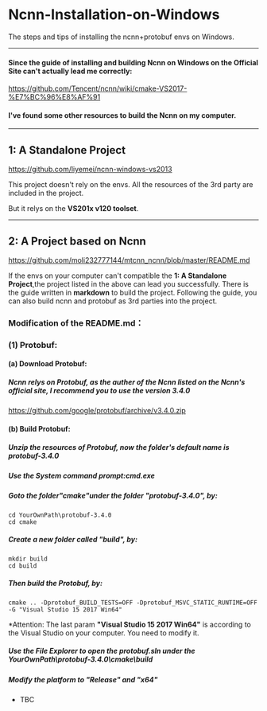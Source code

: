 # Ncnn-Installation-on-Windows
The steps and tips of installing the ncnn+protobuf envs on Windows.


----
#### Since the guide of installing and building Ncnn on Windows on the Official Site **can't** actually lead me correctly:

  https://github.com/Tencent/ncnn/wiki/cmake-VS2017-%E7%BC%96%E8%AF%91

#### I've found some other resources to build the Ncnn on my computer.
----
## 1: A Standalone Project

  https://github.com/liyemei/ncnn-windows-vs2013
  
This project doesn't rely on the envs. All the resources of the 3rd party are included in the project.

But it relys on the **VS201x v120 toolset**.

----
## 2: A Project based on Ncnn

  https://github.com/moli232777144/mtcnn_ncnn/blob/master/README.md

If the envs on your computer can't compatible the **1: A Standalone Project**,the project listed in the above can lead you successfully. There is the guide written in **markdown** to build the project. Following the guide, you can also build ncnn and protobuf as 3rd parties into the project.

### **Modification of the README.md**：
### (1) Protobuf:
#### (a) Download Protobuf:
##### Ncnn relys on Protobuf, as the auther of the Ncnn listed on the Ncnn's official site, I recommend you to use the version 3.4.0

  https://github.com/google/protobuf/archive/v3.4.0.zip

#### (b) Build Protobuf:
##### Unzip the resources of Protobuf, now the folder's default name is protobuf-3.4.0
##### Use the System command prompt:cmd.exe
##### Goto the folder"cmake"under the folder "protobuf-3.4.0", by:
  
```
cd YourOwnPath\protobuf-3.4.0
cd cmake
```

##### Create a new folder called "build", by:

```
mkdir build
cd build
```

##### Then build the Protobuf, by:

```
cmake .. -Dprotobuf_BUILD_TESTS=OFF -Dprotobuf_MSVC_STATIC_RUNTIME=OFF -G "Visual Studio 15 2017 Win64"
```

*Attention: The last param **"Visual Studio 15 2017 Win64"** is according to the Visual Studio on your computer. You need to modify it.

##### Use the File Explorer to open the protobuf.sln under the YourOwnPath\protobuf-3.4.0\cmake\build

##### Modify the platform to "Release" and "x64"



* TBC
